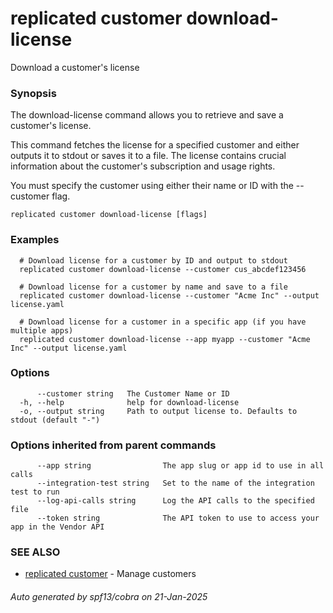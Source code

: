 # replicated customer download-license

Download a customer's license

### Synopsis

The download-license command allows you to retrieve and save a customer's license.

This command fetches the license for a specified customer and either outputs it
to stdout or saves it to a file. The license contains crucial information about
the customer's subscription and usage rights.

You must specify the customer using either their name or ID with the --customer flag.

```
replicated customer download-license [flags]
```

### Examples

```
  # Download license for a customer by ID and output to stdout
  replicated customer download-license --customer cus_abcdef123456

  # Download license for a customer by name and save to a file
  replicated customer download-license --customer "Acme Inc" --output license.yaml

  # Download license for a customer in a specific app (if you have multiple apps)
  replicated customer download-license --app myapp --customer "Acme Inc" --output license.yaml
```

### Options

```
      --customer string   The Customer Name or ID
  -h, --help              help for download-license
  -o, --output string     Path to output license to. Defaults to stdout (default "-")
```

### Options inherited from parent commands

```
      --app string                The app slug or app id to use in all calls
      --integration-test string   Set to the name of the integration test to run
      --log-api-calls string      Log the API calls to the specified file
      --token string              The API token to use to access your app in the Vendor API
```

### SEE ALSO

* [replicated customer](replicated_customer.md)	 - Manage customers

###### Auto generated by spf13/cobra on 21-Jan-2025
